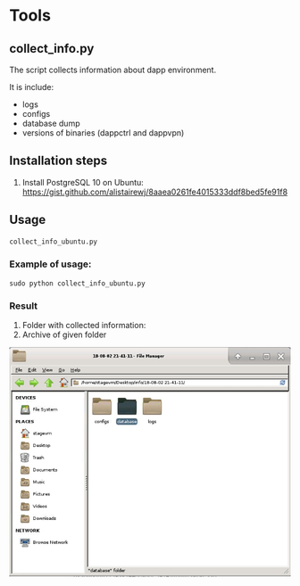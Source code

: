# Tools

## collect_info.py
The script collects information about dapp environment.

It is include:
* logs
* configs
* database dump
* versions of binaries (dappctrl and dappvpn)

## Installation steps
1. Install PostgreSQL 10 on Ubuntu: https://gist.github.com/alistairewj/8aaea0261fe4015333ddf8bed5fe91f8

## Usage

```
collect_info_ubuntu.py
```

### Example of usage:

```
sudo python collect_info_ubuntu.py
```

### Result

1. Folder with collected information:
1. Archive of given folder

![](result.jpg)
